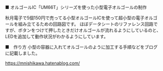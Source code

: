 


■ オルゴールIC「UM66T」シリーズを使った小型電子オルゴールの制作

秋月電子で5個150円で売ってる小型オルゴールICを使って超小型の電子オルゴールを組み立てるための回路図です。
ほぼデータシートのリファレンス回路ですが、ボタンをつけて押したときだけオルゴールが流れるようにしているのと、LEDを追加して動作状況がわかるようにしています。



■　作り方
小型の容器に入れてオルゴールのように加工する手順などをブログに記載しました。

 https://mnishikawa.hatenablog.com/






